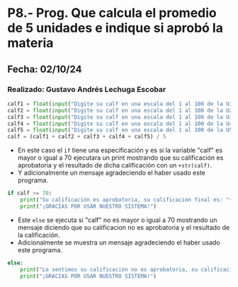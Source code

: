 # P8.- Prog. Que calcula el promedio de 5 unidades e indique si aprobó la materia
## Fecha: 02/10/24
### Realizado: Gustavo Andrés Lechuga Escobar
``` python
calf1 = float(input("Digite su calf en una escala del 1 al 100 de la U1: "))
calf2 = float(input("Digite su calf en una escala del 1 al 100 de la U2: "))
calf3 = float(input("Digite su calf en una escala del 1 al 100 de la U3: "))
calf4 = float(input("Digite su calf en una escala del 1 al 100 de la U4: "))
calf5 = float(input("Digite su calf en una escala del 1 al 100 de la U5: "))
calf = (calf1 + calf2 + calf3 + calf4 + calf5) / 5
```
- En este caso el `if` tiene una especificación y es si la variable "calf" es mayor o igual a 70 ejecutara un print mostrando que su calificación es aprobatoria y el resultado de dicha calificación con un `+str(calf)`.
- Y adicionalmente un mensaje agradeciendo el haber usado este programa.
```python
if calf >= 70:
    print("Su calificación es aprobatoria, su calificación final es: "+str(calf))
    print("¡GRACIAS POR USAR NUESTRO SISTEMA!")
```
- Este `else` se ejecuta si "calf" no es mayor o igual a 70 mostrando un mensaje diciendo que su calificacion no es aprobatoria y el resultado de la calificación.
- Adicionalmente se muestra un mensaje agradeciendo el haber usado este programa.
``` python
else:
    print("Lo sentimos su calificación no es aprobatoria, su calificación final es: "+str(calf))
    print("¡GRACIAS POR USAR NUESTRO SISTEMA!")

